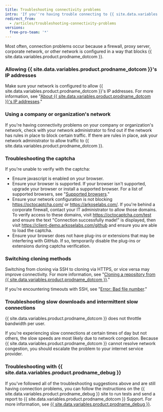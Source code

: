 ```yaml
---
title: Troubleshooting connectivity problems
intro: 'If you''re having trouble connecting to {{ site.data.variables.product.prodname_dotcom }}, you can troubleshoot your connection, then use the {{ site.data.variables.product.prodname_debug }} tool to diagnose problems.'
redirect_from:
  - /articles/troubleshooting-connectivity-problems
versions:
  free-pro-team: '*'
---
```



Most often, connection problems occur because a firewall, proxy server, corporate network, or other network is configured in a way that blocks {{ site.data.variables.product.prodname_dotcom }}.

### Allowing {{ site.data.variables.product.prodname_dotcom }}'s IP addresses

Make sure your network is configured to allow {{ site.data.variables.product.prodname_dotcom }}'s IP addresses. For more information, see "[About {{ site.data.variables.product.prodname_dotcom }}'s IP addresses](/articles/about-github-s-ip-addresses)."

### Using a company or organization's network

If you're having connectivity problems on your company or organization's network, check with your network administrator to find out if the network has rules in place to block certain traffic. If there are rules in place, ask your network administrator to allow traffic to {{ site.data.variables.product.prodname_dotcom }}.

### Troubleshooting the captcha

If you're unable to verify with the captcha:
- Ensure javascript is enabled on your browser.
- Ensure your browser is supported. If your browser isn't supported, upgrade your browser or install a supported browser. For a list of supported browsers, see "[Supported browsers](/articles/supported-browsers)."
- Ensure your network configuration is not blocking https://octocaptcha.com/ or https://arkoselabs.com/. If you're behind a corporate firewall, contact your IT administrator to allow those domains. To verify access to these domains, visit https://octocaptcha.com/test and ensure the text "Connection successfully made!" is displayed, then visit https://client-demo.arkoselabs.com/github and ensure you are able to load the captcha.
- Ensure your browser does not have plug-ins or extensions that may be interfering with GitHub. If so, temporarily disable the plug-ins or extensions during captcha verification.

### Switching cloning methods

Switching from cloning via SSH to cloning via HTTPS, or vice versa may improve connectivity. For more information, see "[Cloning a repository from {{ site.data.variables.product.prodname_dotcom }}](/articles/cloning-a-repository-from-github)."

If you're encountering timeouts with SSH, see "[Error: Bad file number](/articles/error-bad-file-number)."

### Troubleshooting slow downloads and intermittent slow connections

{{ site.data.variables.product.prodname_dotcom }} does not throttle bandwidth per user.

If you're experiencing slow connections at certain times of day but not others, the slow speeds are most likely due to network congestion. Because {{ site.data.variables.product.prodname_dotcom }} cannot resolve network congestion, you should escalate the problem to your internet service provider.

### Troubleshooting with {{ site.data.variables.product.prodname_debug }}

If you've followed all of the troubleshooting suggestions above and are still having connection problems, you can follow the instructions on the {{ site.data.variables.product.prodname_debug }} site to run tests and send a report to {{ site.data.variables.product.prodname_dotcom }} Support. For more information, see [{{ site.data.variables.product.prodname_debug }}](https://github-debug.com/).
